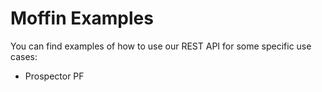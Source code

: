 # Moffin Examples

You can find examples of how to use our REST API for some specific use cases:
* Prospector PF

